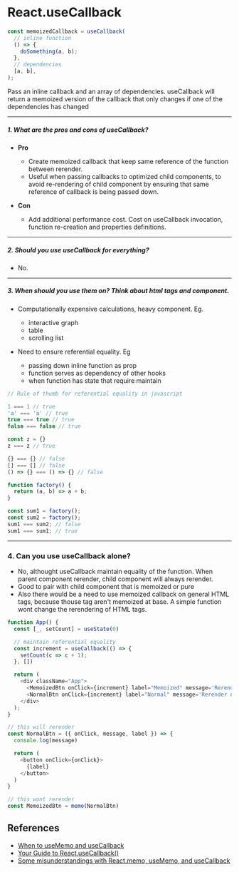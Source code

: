 # React.useCallback

```javascript
const memoizedCallback = useCallback(
  // inline function
  () => {
    doSomething(a, b);
  },
  // dependencies
  [a, b], 
);
```
Pass an inline callback and an array of dependencies. useCallback will return a memoized version of the callback that only changes if one of the dependencies has changed

---

##### 1. What are the pros and cons of useCallback?

- **Pro**
  - Create memoized callback that keep same reference of the function between rerender.
  - Useful when passing callbacks to optimized child components, to avoid re-rendering of child component by ensuring that same reference of callback is being passed down.

- **Con**
  - Add additional performance cost. Cost on useCallback invocation, function re-creation and properties definitions.

---

##### 2. Should you use useCallback for everything?

- No. 

---

##### 3. When should you use them on? Think about html tags and component.

- Computationally expensive calculations, heavy component. Eg. 
  - interactive graph
  - table
  - scrolling list

- Need to ensure referential equality. Eg
  - passing down inline function as prop
  - function serves as dependency of other hooks
  - when function has state that require maintain

```javascript
// Rule of thumb for referential equality in javascript

1 === 1 // true
'a' === 'a' // true
true === true // true
false === false // true

const z = {}
z === z // true

{} === {} // false
[] === [] // false
() => {} === () => {} // false

function factory() {
  return (a, b) => a + b;
}

const sum1 = factory();
const sum2 = factory();
sum1 === sum2; // false
sum1 === sum1; // true
```

---

### 4. Can you use useCallback alone?

- No, althought useCallback maintain equality of the function. When parent component rerender, child component will always rerender.
- Good to pair with child component that is memoized or pure
- Also there would be a need to use memoized callback on general HTML tags, because thouse tag aren't memoized at base. A simple function wont change the rerendering of HTML tags.

```javascript
function App() {
  const [_, setCount] = useState(0)

  // maintain referential equality
  const increment = useCallback(() => {
    setCount(c => c + 1);
  }, [])

  return (
    <div className="App">
      <MemoizedBtn onClick={increment} label="Memoized" message='Rerender memoized button' />
      <NormalBtn onClick={increment} label="Normal" message='Rerender normal button' />
    </div>
  );
}

// this will rerender
const NormalBtn = ({ onClick, message, label }) => {
  console.log(message)

  return (
    <button onClick={onClick}>
      {label}
    </button>
  )
}

// this wont rerender
const MemoizedBtn = memo(NormalBtn)
```

## References

- [When to useMemo and useCallback](https://kentcdodds.com/blog/usememo-and-usecallback)
- [Your Guide to React.useCallback()](https://dmitripavlutin.com/dont-overuse-react-usecallback/)
- [Some misunderstandings with React.memo, useMemo, and useCallback](https://albertyuebaixu.medium.com/some-misunderstandings-with-react-memo-usememo-and-usecallback-27449b670d60)
